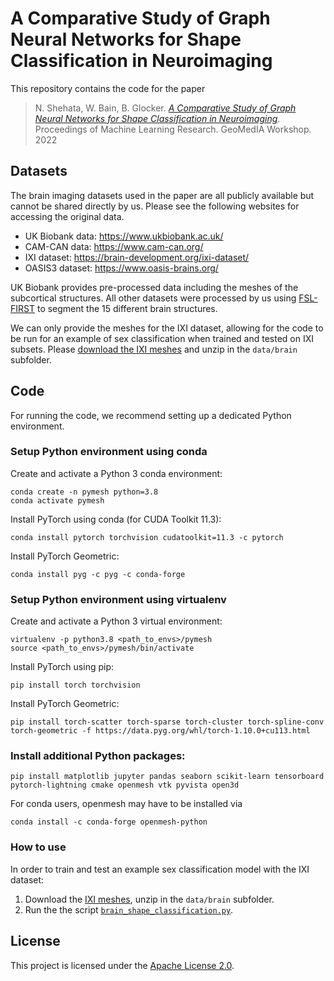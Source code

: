 # A Comparative Study of Graph Neural Networks for Shape Classification in Neuroimaging

This repository contains the code for the paper
> N. Shehata, W. Bain, B. Glocker. [_A Comparative Study of Graph Neural Networks for Shape Classification in Neuroimaging_](https://openreview.net/forum?id=HdCrxrSXZZ-). Proceedings of Machine Learning Research. GeoMedIA Workshop. 2022

## Datasets

The brain imaging datasets used in the paper are all publicly available but cannot be shared directly by us. Please see the following websites for accessing the original data.

- UK Biobank data: https://www.ukbiobank.ac.uk/
- CAM-CAN data: https://www.cam-can.org/
- IXI dataset: https://brain-development.org/ixi-dataset/
- OASIS3 dataset: https://www.oasis-brains.org/

UK Biobank provides pre-processed data including the meshes of the subcortical structures. All other datasets were processed by us using [FSL-FIRST](https://fsl.fmrib.ox.ac.uk/fsl/fslwiki/FIRST/UserGuide) to segment the 15 different brain structures.

We can only provide the meshes for the IXI dataset, allowing for the code to be run for an example of sex classification when trained and tested on IXI subsets. Please [download the IXI meshes](https://imperialcollegelondon.box.com/s/qasj750gwk0e62mncy9pycp2bznsho7m) and unzip in the `data/brain` subfolder.

## Code

For running the code, we recommend setting up a dedicated Python environment.

### Setup Python environment using conda

Create and activate a Python 3 conda environment:

   ```shell
   conda create -n pymesh python=3.8
   conda activate pymesh
   ```
   
Install PyTorch using conda (for CUDA Toolkit 11.3):
   
   ```shell
   conda install pytorch torchvision cudatoolkit=11.3 -c pytorch
   ```

Install PyTorch Geometric:
   
   ```shell
   conda install pyg -c pyg -c conda-forge
   ```

### Setup Python environment using virtualenv

Create and activate a Python 3 virtual environment:

   ```shell
   virtualenv -p python3.8 <path_to_envs>/pymesh
   source <path_to_envs>/pymesh/bin/activate
   ```
   
Install PyTorch using pip:
   
   ```shell
   pip install torch torchvision
   ```

Install PyTorch Geometric:
   
   ```shell
   pip install torch-scatter torch-sparse torch-cluster torch-spline-conv torch-geometric -f https://data.pyg.org/whl/torch-1.10.0+cu113.html
   ```

### Install additional Python packages:
   
   ```shell
   pip install matplotlib jupyter pandas seaborn scikit-learn tensorboard pytorch-lightning cmake openmesh vtk pyvista open3d
   ```
   
   For conda users, openmesh may have to be installed via
   ```shell
   conda install -c conda-forge openmesh-python
   ```

### How to use

In order to train and test an example sex classification model with the IXI dataset:

1. Download the [IXI meshes](https://imperialcollegelondon.box.com/s/qasj750gwk0e62mncy9pycp2bznsho7m), unzip in the `data/brain` subfolder.
2. Run the the script [`brain_shape_classification.py`](brain_shape_classification.py).

## License
This project is licensed under the [Apache License 2.0](LICENSE).
